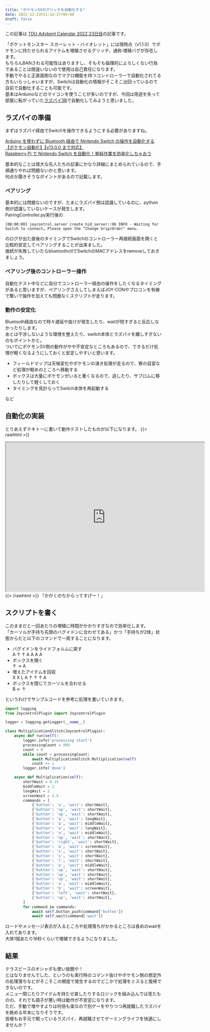 ```yaml
---
title: "ポケモンSVのグリッチを自動化する"
date: 2022-12-23T21:14:27+09:00
draft: false
---
```

この記事は [TDU Advbent Calendar 2022 23日目](https://qiita.com/advent-calendar/2022/tdu)の記事です。

「ポケットモンスター スカーレット・バイオレット」には現時点（v1.1.0）でポケモンに持たせられるアイテムを増殖させるグリッチ、通称:増殖バグが存在します。\
もちろんBANされる可能性はありますし、そもそも倫理的によろしくない行為であることは間違いないので使用は自己責任になります。\
手動でやると正直面倒なのでマクロ機能を持つコントローラーで自動化されてる方もいらっしゃいますが、Switchは自動化の情報がそこそこ出回っているので自前で自動化することも可能です。\
基本はArduinoなどのマイコンを使うことが多いのですが、今回は用途を失って部屋に転がっていた[ラズパイ3B](https://akizukidenshi.com/catalog/g/gM-11425/)で自動化してみようと思いました。

## ラズパイの準備
まずはラズパイ経由でSwitchを操作できるようにする必要がありますね。

[Arduino を使わずに Bluetooth 経由で Nintendo Switch の操作を自動化する【ポケモン自動化】【v13.0.0 まで対応】](https://qiita.com/almtr/items/38a7f0c3056024532e8d)\
[Raspberry Pi で Nintendo Switch を自動化！単純作業を効率化しちゃおう](https://ponkichi.blog/rapsberry-switch-01/)


基本的なことは偉大な先人たちの記事にかなり詳細にまとめられているので、手順通りやれば問題ないかと思います。\
何点か躓きそうなポイントがあるので記載します。

### ペアリング
基本的には問題ないのですが、たまにラズパイ側は認識しているのに、python側が認識していないケースが発生します。\
PairingController.py実行後の
```
[00:00:00] joycontrol.server create_hid_server::96 INFO - Waiting for Switch to connect… Please open the "Change Grip/Order" menu.
```
のログが出た直後のタイミングでSwitchのコントローラー再接続画面を開くと比較的安定してペアリングすることが出来ました。\
接続が失敗していたらbluetoothctlでSwitchのMACアドレスをremoveしておきましょう。

### ペアリング後のコントローラー操作
自動化テスト中などに自分でコントローラー経由の操作をしたくなるタイミングがあると思いますが、ペアリングさえしてしまえばJOY-CONやプロコンを有線で繋いで操作を加えても問題なくスクリプトが走ります。

### 動作の安定化
Bluetooth経由なので時々遅延や抜けが発生したり、waitが短すぎると反応しなかったりします。\
あとは干渉しないような環境を整えたり、switch本体とラズパイを離しすぎないのもポイントかと。\
ついでにポケモンSV側の動作がやや不安定なところもあるので、できるだけ処理が軽くなるようにしておくと安定しやすいと思います。
- フィールドマップは天候変化やポケモンの湧き処理が走るので、寮の自室など処理が軽めのところへ移動する
- ボックスは大量にポケモンがいると重くなるので、逃したり、サブロムに移したりして軽くしておく
- タイミングを見計らってSwitch本体を再起動する

など

## 自動化の実装
とりあえずテキトーに書いて動作テストしたものが以下になります。
{{< rawhtml >}}
<iframe src="https://drive.google.com/file/d/1DvF-GAWHd6YjqkP7TYZHkLHwCfYhTNzp/preview" width="640" height="480" allow="autoplay"></iframe>
{{< /rawhtml >}}
「かがくのちからってすげー！」

## スクリプトを書く
このままだと一回あたりの増殖に時間がかかりすぎなので効率化します。\
「カーソルが手持ち先頭のバグイドンに合わせてある」かつ「手持ちが2体」状態からだと以下のコマンドで一周することになります。
- バグイドンをライドフォルムに戻す\
A ↑ ↑ A A A A
- ボックスを開く\
↑ → A
- 増えたアイテムを回収\
X X L A ↑ ↑ ↑ A
- ボックスを閉じてカーソルを合わせる\
B ← ↑

というわけでサンプルコードを参考に処理を書いていきます。

```py
import logging
from JoycontrolPlugin import JoycontrolPlugin

logger = logging.getLogger(__name__)

class MultiplicationGlitch(JoycontrolPlugin):
    async def run(self):
        logger.info('processing start')
        processingCount = 999
        count = 0
        while count < processingCount:
            await MultiplicationGlitch.Multiplication(self)
            count += 1
        logger.info('done')

    async def Multiplication(self):
        shortWait = 0.15
        middleWait = 1
        longWait = 2
        screenWait = 2.5
        commands = [
            {'button': 'a', 'wait': shortWait},
            {'button': 'up', 'wait': shortWait},
            {'button': 'up', 'wait': shortWait},
            {'button': 'a', 'wait': longWait},
            {'button': 'a', 'wait': middleWait},
            {'button': 'a', 'wait': longWait},
            {'button': 'a', 'wait': middleWait},
            {'button': 'up', 'wait': shortWait},
            {'button': 'right', 'wait': shortWait},
            {'button': 'a', 'wait': screenWait},
            {'button': 'x', 'wait': shortWait},
            {'button': 'x', 'wait': shortWait},
            {'button': 'l', 'wait': shortWait},
            {'button': 'a', 'wait': middleWait},
            {'button': 'up', 'wait': shortWait},
            {'button': 'up', 'wait': shortWait},
            {'button': 'up', 'wait': shortWait},
            {'button': 'a', 'wait': middleWait},
            {'button': 'b', 'wait': screenWait},
            {'button': 'left', 'wait': shortWait},
            {'button': 'up', 'wait': shortWait},
        ]
        for command in commands:
            await self.button_push(command['button'])
            await self.wait(command['wait'])
```
ロードやメッセージ表示が入るところや処理落ちがかかるところは長めのwaitを入れてあります。\
大体1個あたり16秒くらいで増殖できるようになりました。

## 結果
テラスピースのオシャボも使い放題や！\
とはなりませんでした、というのも実行時のコマンド抜けやポケモン側の想定外の処理落ちなどがそこそこの頻度で発生するのでどこかで処理をミスると復帰できないのです。\
メニュー閉じたりアイテムを持たせ直したりするロジックを組み込んでは見たものの、それでも調子が悪い時は動作が不安定になります。\
ただ、手動で増やすよりは何倍も楽なので別ゲーをやりつつ再就職したラズパイを眺める年末になりそうです。\
皆様もお手元で眠っているラズパイ、再就職させてゲーミングライフを快適にしませんか？
